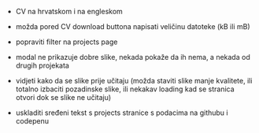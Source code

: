 -   CV na hrvatskom i na engleskom
-   možda pored CV download buttona napisati veličinu datoteke (kB ili mB)

-   popraviti filter na projects page
-   modal ne prikazuje dobre slike, nekada pokaže da ih nema, a nekada od drugih projekata

-   vidjeti kako da se slike prije učitaju (možda staviti slike manje kvalitete, ili totalno izbaciti pozadinske slike, ili nekakav loading kad se stranica otvori dok se slike ne učitaju)

-   uskladiti sređeni tekst s projects stranice s podacima na githubu i codepenu
